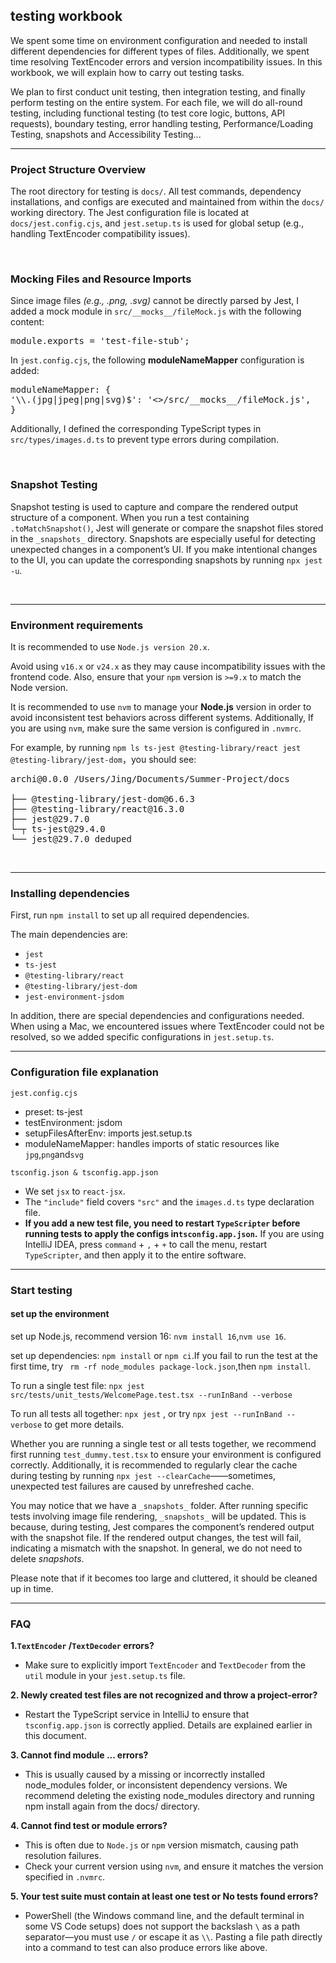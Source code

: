 
## testing workbook


We spent some time on environment configuration and needed to install different dependencies for different types of files.
Additionally, we spent time resolving TextEncoder errors and version incompatibility issues.
In this workbook, we will explain how to carry out testing tasks.

We plan to first conduct unit testing, then integration testing, and finally perform testing on the entire system. 
For each file, we will do all-round testing, including functional testing (to test core logic, buttons, API requests), boundary testing,
error handling testing, Performance/Loading Testing, snapshots and Accessibility Testing...


---

### Project Structure Overview

The root directory for testing is `docs/`. 
All test commands, dependency installations, and configs are executed and maintained from within the `docs/` working directory.
The Jest configuration file is located at `docs/jest.config.cjs`, and `jest.setup.ts`  is used for global setup (e.g., handling TextEncoder compatibility issues).

<br>

### Mocking Files and Resource Imports
Since image files *(e.g., .png, .svg)* cannot be directly parsed by Jest, I added a mock module in `src/__mocks__/fileMock.js` with the following content:

<pre>module.exports = 'test-file-stub';</pre>

In `jest.config.cjs`, the following **moduleNameMapper** configuration is added:
<pre>moduleNameMapper: {
'\\.(jpg|jpeg|png|svg)$': '<>/src/__mocks__/fileMock.js',
}
</pre>
Additionally, I defined the corresponding TypeScript types in `src/types/images.d.ts` to prevent type errors during compilation.

<br>

### Snapshot Testing
Snapshot testing is used to capture and compare the rendered output structure of a component. 
When you run a test containing `.toMatchSnapshot()`, Jest will generate or compare the snapshot files stored in the `_snapshots_` directory.
Snapshots are especially useful for detecting unexpected changes in a component’s UI.
If you make intentional changes to the UI, you can update the corresponding snapshots by running `npx jest -u`.

<br>

---
### Environment requirements
It is recommended to use `Node.js version 20.x`. 

Avoid using `v16.x` or `v24.x` as they may cause incompatibility issues with the frontend code.
Also, ensure that your `npm` version is `>=9.x` to match the Node version.

It is recommended to use `nvm` to manage your **Node.js** version in order to avoid inconsistent test behaviors across different systems.
Additionally, If you are using `nvm`, make sure the same version is configured in `.nvmrc`.

For example, by running ```npm ls ts-jest @testing-library/react jest @testing-library/jest-dom```，you should see:

<pre>
archi@0.0.0 /Users/Jing/Documents/Summer-Project/docs

├── @testing-library/jest-dom@6.6.3
├── @testing-library/react@16.3.0
├── jest@29.7.0
└─┬ ts-jest@29.4.0
└── jest@29.7.0 deduped
</pre>


<br>

---


### Installing dependencies

First, run `npm install` to set up all required dependencies.

The main dependencies are:
- `jest`
- `ts-jest`
- `@testing-library/react`
- `@testing-library/jest-dom`
- `jest-environment-jsdom`

In addition, there are special dependencies and configurations needed.
When using a Mac, we encountered issues where TextEncoder could not be resolved, so we added specific configurations in `jest.setup.ts`.

---

### Configuration file explanation

`jest.config.cjs`
- preset: ts-jest
- testEnvironment: jsdom
- setupFilesAfterEnv: imports jest.setup.ts
- moduleNameMapper: handles imports of static resources like `jpg`,`png`and`svg`


`tsconfig.json & tsconfig.app.json`
- We set `jsx` to `react-jsx`.
- The `"include"` field covers `"src"` and the `images.d.ts` type declaration file.
- **If you add a new test file, you need to restart `TypeScripter` before running tests to apply the configs in`tsconfig.app.json`.**
  If you are using IntelliJ IDEA, press `command` + `,` + `+` to call the menu, restart `TypeScripter`, and then apply it to the entire software.



---


### Start testing

#### set up the environment

set up Node.js, recommend version 16: `nvm install 16`,`nvm use 16`.

set up dependencies: `npm install` or `npm ci`.If you fail to run the test at the first time, try ` rm -rf node_modules package-lock.json`,then
`npm install`.


To run a single test file:
`npx jest src/tests/unit_tests/WelcomePage.test.tsx --runInBand --verbose`


To run all tests all together:
`npx jest` , or try `npx jest --runInBand --verbose` to get more details.

Whether you are running a single test or all tests together, we recommend first running `test_dummy.test.tsx` to ensure your environment is configured correctly.
Additionally, it is recommended to regularly clear the cache during testing by running `npx jest --clearCache`——sometimes, unexpected test failures are caused by unrefreshed cache.


You may notice that we have a `_snapshots_` folder. After running specific tests involving image file rendering, `_snapshots_` will be updated.
This is because, during testing, Jest compares the component’s rendered output with the snapshot file. If the rendered output changes, the test will fail, indicating a mismatch with the snapshot.
In general, we do not need to delete _snapshots_.

Please note that if it becomes too large and cluttered, it should be cleaned up in time.


---

### FAQ

**1.`TextEncoder` /`TextDecoder` errors?**
- Make sure to explicitly import `TextEncoder` and `TextDecoder` from the `util` module in your `jest.setup.ts` file.

**2. Newly created test files are not recognized and throw a project-error?**
- Restart the TypeScript service in IntelliJ to ensure that `tsconfig.app.json` is correctly applied. Details are explained earlier in this document.

**3. Cannot find module ... errors?**
- This is usually caused by a missing or incorrectly installed node_modules folder, or inconsistent dependency versions. We recommend deleting the existing node_modules directory and running npm install again from the docs/ directory.

**4. Cannot find test or module errors?**
- This is often due to `Node.js` or `npm` version mismatch, causing path resolution failures. 
- Check your current version using `nvm`, and ensure it matches the version specified in `.nvmrc`.

**5. Your test suite must contain at least one test or No tests found errors?**
- PowerShell (the Windows command line, and the default terminal in some VS Code setups) does not support the backslash `\` as a path separator—you must use `/` or escape it as `\\`. Pasting a file path directly into a command to test can also produce errors like above.







